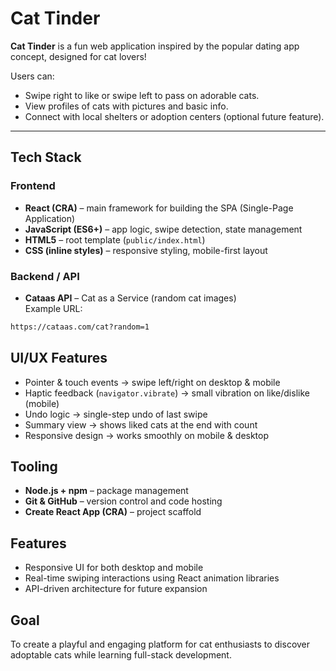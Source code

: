 # Cat Tinder

**Cat Tinder** is a fun web application inspired by the popular dating app concept, designed for cat lovers!  

Users can:  
- Swipe right to like or swipe left to pass on adorable cats.  
- View profiles of cats with pictures and basic info.  
- Connect with local shelters or adoption centers (optional future feature).  

---

## Tech Stack

### Frontend
- **React (CRA)** – main framework for building the SPA (Single-Page Application)  
- **JavaScript (ES6+)** – app logic, swipe detection, state management  
- **HTML5** – root template (`public/index.html`)  
- **CSS (inline styles)** – responsive styling, mobile-first layout  

### Backend / API
- **Cataas API** – Cat as a Service (random cat images)  
Example URL:  
```bash
https://cataas.com/cat?random=1
```
## UI/UX Features
- Pointer & touch events → swipe left/right on desktop & mobile
- Haptic feedback (`navigator.vibrate`) → small vibration on like/dislike (mobile)
- Undo logic → single-step undo of last swipe
- Summary view → shows liked cats at the end with count
- Responsive design → works smoothly on mobile & desktop

## Tooling
- **Node.js + npm** – package management
- **Git & GitHub** – version control and code hosting
- **Create React App (CRA)** – project scaffold

## Features
- Responsive UI for both desktop and mobile
- Real-time swiping interactions using React animation libraries
- API-driven architecture for future expansion

## Goal
To create a playful and engaging platform for cat enthusiasts to discover adoptable cats while learning full-stack development.
